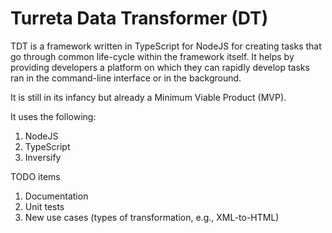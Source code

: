 # Turreta Data Transformer (DT)
TDT is a framework written in TypeScript for NodeJS for creating tasks that go through common life-cycle within the framework itself. It helps by providing developers a platform on which they can rapidly develop tasks ran in the command-line interface or in the background. 

It is still in its infancy but already a Minimum Viable Product (MVP).

It uses the following:
1. NodeJS
2. TypeScript
3. Inversify

TODO items
1. Documentation
2. Unit tests
3. New use cases (types of transformation, e.g., XML-to-HTML)
